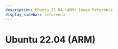 ```yaml
---
description: Ubuntu 22.04 (ARM) Image Reference
display_sidebar: reference
---
```


# Ubuntu 22.04 (ARM)








<FeatureNotAvailable/>

